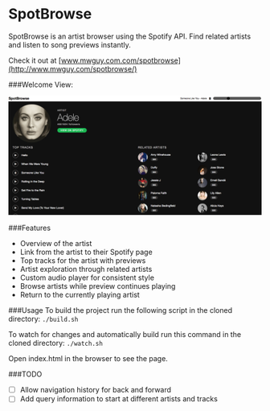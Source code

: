 # SpotBrowse

SpotBrowse is an artist browser using the Spotify API. Find related artists and listen to song previews instantly.

Check it out at [www.mwguy.com.com/spotbrowse](http://www.mwguy.com/spotbrowse/)

###Welcome View:

![welcome]

###Features
* Overview of the artist
* Link from the artist to their Spotify page
* Top tracks for the artist with previews
* Artist exploration through related artists
* Custom audio player for consistent style
* Browse artists while preview continues playing
* Return to the currently playing artist

###Usage
To build the project run the following script in the cloned directory:
`./build.sh`

To watch for changes and automatically build run this command in the cloned directory:
`./watch.sh`

Open index.html in the browser to see the page.

###TODO
- [ ] Allow navigation history for back and forward
- [ ] Add query information to start at different artists and tracks

[welcome]: ./docs/images/welcome.png
